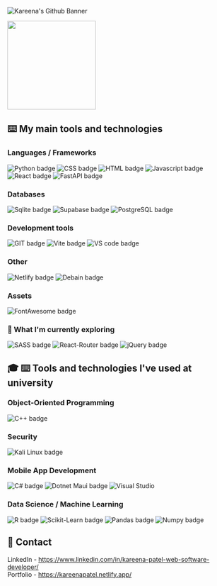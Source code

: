 ![Kareena's Github Banner](https://github.com/KP1709/KP1709/assets/63492101/3ef7ef49-cdf6-490b-bc24-0bb34911a32f)

<!--![Kareena's Github stats](https://github-readme-stats.vercel.app/api?username=KP1709&hide=contribs,prs)  ![Kareena's Top Languages](https://github-readme-stats.vercel.app/api/top-langs/?username=KP1709&hide_progress=true) -->

<a href="#">
  <img height=200 align="center" src="https://github-readme-stats.vercel.app/api/top-langs?username=KP1709&layout=compact&hide_progress=true&rank_icon=github&card_width=700&theme=nord" />
</a>

<!--
**KP1709/KP1709** is a ✨ _special_ ✨ repository because its `README.md` (this file) appears on your GitHub profile.

Here are some ideas to get you started:

- 🔭 I’m currently working on ...
- 🌱 I’m currently learning ...
- 👯 I’m looking to collaborate on ...
- 🤔 I’m looking for help with ...
- 💬 Ask me about ...
- 📫 How to reach me: ...
- 😄 Pronouns: ...
- ⚡ Fun fact: ...
-->

## ⌨️ My main tools and technologies

### Languages / Frameworks
![Python badge](https://img.shields.io/badge/Python-FFD43B?style=for-the-badge&logo=python&logoColor=blue)
![CSS badge](https://img.shields.io/badge/CSS3-1572B6?style=for-the-badge&logo=css3&logoColor=white)
![HTML badge](https://img.shields.io/badge/HTML5-E34F26?style=for-the-badge&logo=html5&logoColor=white)
![Javascript badge](https://img.shields.io/badge/JavaScript-323330?style=for-the-badge&logo=javascript&logoColor=F7DF1E)
![React badge](https://img.shields.io/badge/React-20232A?style=for-the-badge&logo=react&logoColor=61DAFB)
![FastAPI badge](https://img.shields.io/badge/fastapi-109989?style=for-the-badge&logo=FASTAPI&logoColor=white)

### Databases
![Sqlite badge](https://img.shields.io/badge/Sqlite-003B57?style=for-the-badge&logo=sqlite&logoColor=white)
![Supabase badge](https://img.shields.io/badge/Supabase-181818?style=for-the-badge&logo=supabase&logoColor=green)
![PostgreSQL badge](https://img.shields.io/badge/PostgreSQL-316192?style=for-the-badge&logo=postgresql&logoColor=white)

### Development tools
![GIT badge](https://img.shields.io/badge/GIT-E44C30?style=for-the-badge&logo=git&logoColor=white)
![Vite badge](https://img.shields.io/badge/Vite-B73BFE?style=for-the-badge&logo=vite&logoColor=FFD62E)
![VS code badge](https://img.shields.io/badge/VSCode-0078D4?style=for-the-badge&logo=visual%20studio%20code&logoColor=white)

### Other
![Netlify badge](https://img.shields.io/badge/Netlify-00C7B7?style=for-the-badge&logo=netlify&logoColor=blue)
![Debain badge](	https://img.shields.io/badge/Debian-A81D33?style=for-the-badge&logo=debian&logoColor=white)

### Assets
![FontAwesome badge](https://img.shields.io/badge/Font_Awesome-339AF0?style=for-the-badge&logo=fontawesome&logoColor=white)

### 🔎 What I'm currently exploring
![SASS badge](https://img.shields.io/badge/Sass-CC6699?style=for-the-badge&logo=sass&logoColor=white)
![React-Router badge](https://img.shields.io/badge/React_Router-CA4245?style=for-the-badge&logo=react-router&logoColor=white)
![jQuery badge](https://img.shields.io/badge/jQuery-0769AD?style=for-the-badge&logo=jquery&logoColor=white)

## 🎓 ⌨️ Tools and technologies I've used at university

### Object-Oriented Programming
![C++ badge](https://img.shields.io/badge/C%2B%2B-00599C?style=for-the-badge&logo=c%2B%2B&logoColor=white)

### Security 
![Kali Linux badge](https://img.shields.io/badge/Kali_Linux-557C94?style=for-the-badge&logo=kali-linux&logoColor=white)

### Mobile App Development
![C# badge](https://img.shields.io/badge/C%23-239120?style=for-the-badge&logo=csharp&logoColor=white)
![Dotnet Maui badge](https://img.shields.io/badge/.netmaui-512BD4?style=for-the-badge)
![Visual Studio](https://img.shields.io/badge/Visual_Studio-5C2D91?style=for-the-badge&logo=visual%20studio&logoColor=white)

### Data Science / Machine Learning
![R badge](https://img.shields.io/badge/R-276DC3?style=for-the-badge&logo=r&logoColor=white)
![Scikit-Learn badge](https://img.shields.io/badge/scikit_learn-F7931E?style=for-the-badge&logo=scikit-learn&logoColor=white)
![Pandas badge](https://img.shields.io/badge/Pandas-2C2D72?style=for-the-badge&logo=pandas&logoColor=white)
![Numpy badge](https://img.shields.io/badge/Numpy-777BB4?style=for-the-badge&logo=numpy&logoColor=white)


## 📱 Contact
LinkedIn - https://www.linkedin.com/in/kareena-patel-web-software-developer/  
Portfolio - https://kareenapatel.netlify.app/  








